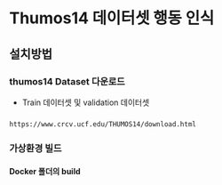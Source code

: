 # Thumos14 데이터셋 행동 인식


## 설치방법
### thumos14 Dataset 다운로드
* Train 데이터셋 및 validation 데이터셋
##### 
    https://www.crcv.ucf.edu/THUMOS14/download.html


### 가상환경 빌드


#### Docker 폴더의 build 






